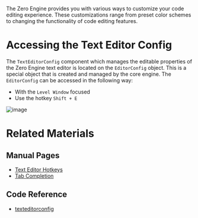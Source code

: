 The Zero Engine provides you with various ways to customize your code editing experience. These customizations range from preset color schemes to changing the functionality of code editing features.

 # Accessing the Text Editor Config
The `TextEditorConfig` component which manages the editable properties of the Zero Engine text editor is located on the `EditorConfig` object. This is a special object that is created and managed by the core engine. The `EditorConfig` can be accessed in the following way:

 - With the `Level Window` focused
  - Use the hotkey `Shift + E`



![image](https://media.githubusercontent.com/media/ZilchEngine/ZilchFiles/master/doc_files/47407.png)


 # Related Materials
 ## Manual Pages
- [Text Editor Hotkeys](https://github.com/ZilchEngine/ZilchDocs/blob/master/zero_editor_documentation/zeromanual/editor/texteditor/texteditorhotkeys.markdown)
- [Tab Completion](https://github.com/ZilchEngine/ZilchDocs/blob/master/zero_editor_documentation/zeromanual/editor/texteditor/tab_completion.markdown)

 ## Code Reference
- [texteditorconfig](https://github.com/ZilchEngine/ZilchDocs/blob/master/code_reference/class_reference/texteditorconfig.markdown) 
 

 